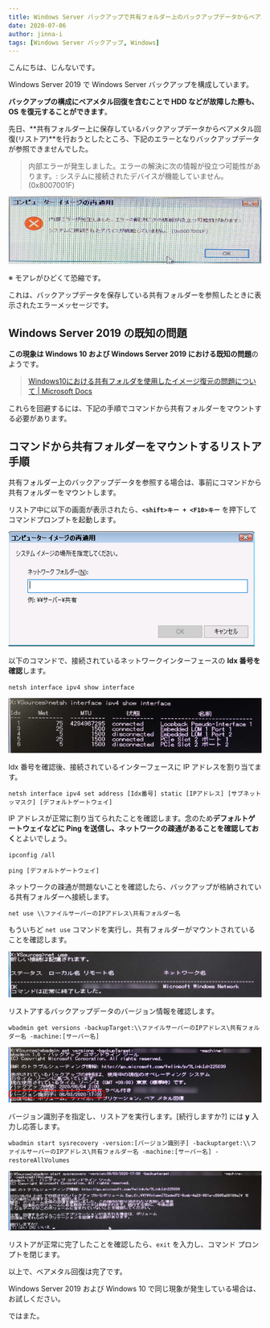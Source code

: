 ```yaml
---
title: Windows Server バックアップで共有フォルダー上のバックアップデータからベアメタル回復を行うときに「システムに接続されたデバイスが機能していません 。(0x8007001F)」となる
date: 2020-07-06
author: jinna-i
tags: [Windows Server バックアップ, Windows]
---
```


こんにちは、じんないです。

Windows Server 2019 で Windows Server バックアップを構成しています。

**バックアップの構成にベアメタル回復を含むことで HDD などが故障した際も、OS を復元することができます**。

先日、**共有フォルダー上に保存しているバックアップデータからベアメタル回復(リストア)**を行おうとしたところ、下記のエラーとなりバックアップデータが参照できませんでした。

> 内部エラーが発生しました。エラーの解決に次の情報が役立つ可能性があります。:
> システムに接続されたデバイスが機能していません。 (0x8007001F)

![](images/bare-metal-recovery-fails-with-windows-server-backup-1.jpg)

※ モアレがひどくて恐縮です。

これは、バックアップデータを保存している共有フォルダーを参照したときに表示されたエラーメッセージです。

## Windows Server 2019 の既知の問題

**この現象は Windows 10 および Windows Server 2019 における既知の問題**のようです。

> [Windows10における共有フォルダを使用したイメージ復元の問題について | Microsoft Docs](https://docs.microsoft.com/ja-jp/archive/blogs/askcorejp/image-restore-using-share-folder-on-windows10)

これらを回避するには、下記の手順でコマンドから共有フォルダーをマウントする必要があります。

## コマンドから共有フォルダーをマウントするリストア手順

共有フォルダー上のバックアップデータを参照する場合は、事前にコマンドから共有フォルダーをマウントします。

リストア中に以下の画面が表示されたら、**`<shift>キー + <F10>キー`** を押下してコマンドプロンプトを起動します。

![](images/bare-metal-recovery-fails-with-windows-server-backup-2.png)

以下のコマンドで、接続されているネットワークインターフェースの **Idx 番号を確認**します。

`netsh interface ipv4 show interface`

![](images/bare-metal-recovery-fails-with-windows-server-backup-3.png)

Idx 番号を確認後、接続されているインターフェースに IP アドレスを割り当てます。

`netsh interface ipv4 set address [Idx番号] static [IPアドレス] [サブネットッマスク] [デフォルトゲートウェイ]`

IP アドレスが正常に割り当てられたことを確認します。念のため**デフォルトゲートウェイなどに Ping を送信し、ネットワークの疎通があることを確認しておく**とよいでしょう。

`ipconfig /all`

`ping [デフォルトゲートウェイ]`

ネットワークの疎通が問題ないことを確認したら、バックアップが格納されている共有フォルダーへ接続します。

`net use \\ファイルサーバーのIPアドレス\共有フォルダー名`

もういちど `net use` コマンドを実行し、共有フォルダーがマウントされていることを確認します。

![](images/bare-metal-recovery-fails-with-windows-server-backup-4.png)

リストアするバックアップデータのバージョン情報を確認します。

`wbadmin get versions -backupTarget:\\ファイルサーバーのIPアドレス\共有フォルダー名 -machine:[サーバー名]`

![](images/bare-metal-recovery-fails-with-windows-server-backup-5.png)

バージョン識別子を指定し、リストアを実行します。[続行しますか?] には **y** 入力し応答します。

`wbadmin start sysrecovery -version:[バージョン識別子] -backuptarget:\\ファイルサーバーのIPアドレス\共有フォルダー名 -machine:[サーバー名] -restoreAllVolumes`

![](images/bare-metal-recovery-fails-with-windows-server-backup-6.png)

リストアが正常に完了したことを確認したら、`exit` を入力し、コマンド プロンプトを閉じます。

以上で、ベアメタル回復は完了です。

Windows Server 2019 および Windows 10 で同じ現象が発生している場合は、お試しください。

ではまた。